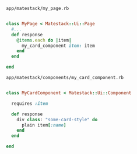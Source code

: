 `app/matestack/my_page.rb`

```ruby

class MyPage < Matestack::Ui::Page
  #...
  def response
    @items.each do |item|
      my_card_component item: item
    end
  end

end

```

`app/matestack/components/my_card_component.rb`

```ruby

class MyCardComponent < Matestack::Ui::Component

  requires :item

  def response
    div class: "some-card-style" do
      plain item[:name]
    end
  end

end

```
